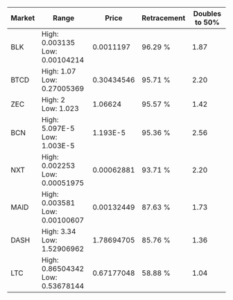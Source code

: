 | Market | Range | Price| Retracement | Doubles to 50% |
| --- | --- | --- | --- | --- |
| BLK | High: 0.003135<br />Low: 0.00104214 | 0.0011197 | 96.29 % | 1.87 |
| BTCD | High: 1.07<br />Low: 0.27005369 | 0.30434546 | 95.71 % | 2.20 |
| ZEC | High: 2<br />Low: 1.023 | 1.06624 | 95.57 % | 1.42 |
| BCN | High: 5.097E-5<br />Low: 1.003E-5 | 1.193E-5 | 95.36 % | 2.56 |
| NXT | High: 0.002253<br />Low: 0.00051975 | 0.00062881 | 93.71 % | 2.20 |
| MAID | High: 0.003581<br />Low: 0.00100607 | 0.00132449 | 87.63 % | 1.73 |
| DASH | High: 3.34<br />Low: 1.52906962 | 1.78694705 | 85.76 % | 1.36 |
| LTC | High: 0.86504342<br />Low: 0.53678144 | 0.67177048 | 58.88 % | 1.04 |

